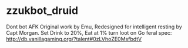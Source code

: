 # zzukbot_druid
Dont bot AFK
Original work by Emu, Redesigned for intelligent resting by Capt Morgan. 
Set Drink to 20%, Eat at 1%
turn loot on
Go feral spec: http://db.vanillagaming.org/?talent#0zLVhoZE0MsfbdtV
